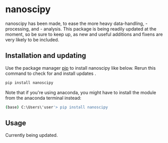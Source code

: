 # nanoscipy

nanoscipy has been made, to ease the more heavy data-handling, -processing, and - analysis. 
This package is being readily updated at the moment, so be sure to keep up, as new and useful additions and fixens are very likely to be included.

## Installation and updating
Use the package manager [pip](https://pip.pypa.io/en/stable/) to install nanoscipy like below. 
Rerun this command to check for and install  updates .
```bash
pip install nanoscipy
```
Note that if you're using anaconda, you might have to install the module from the anaconda terminal instead: 
```bash
(base) C:\Users\'user'> pip install nanoscipy
```
## Usage
Currently being updated.
